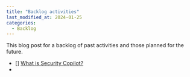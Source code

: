```yaml
---
title: "Backlog activities"
last_modified_at: 2024-01-25
categories:
  - Backlog
---
```


This blog post for a backlog of past activities and those planned for the future.

- [] [What is Security Copilot?]()
- 
